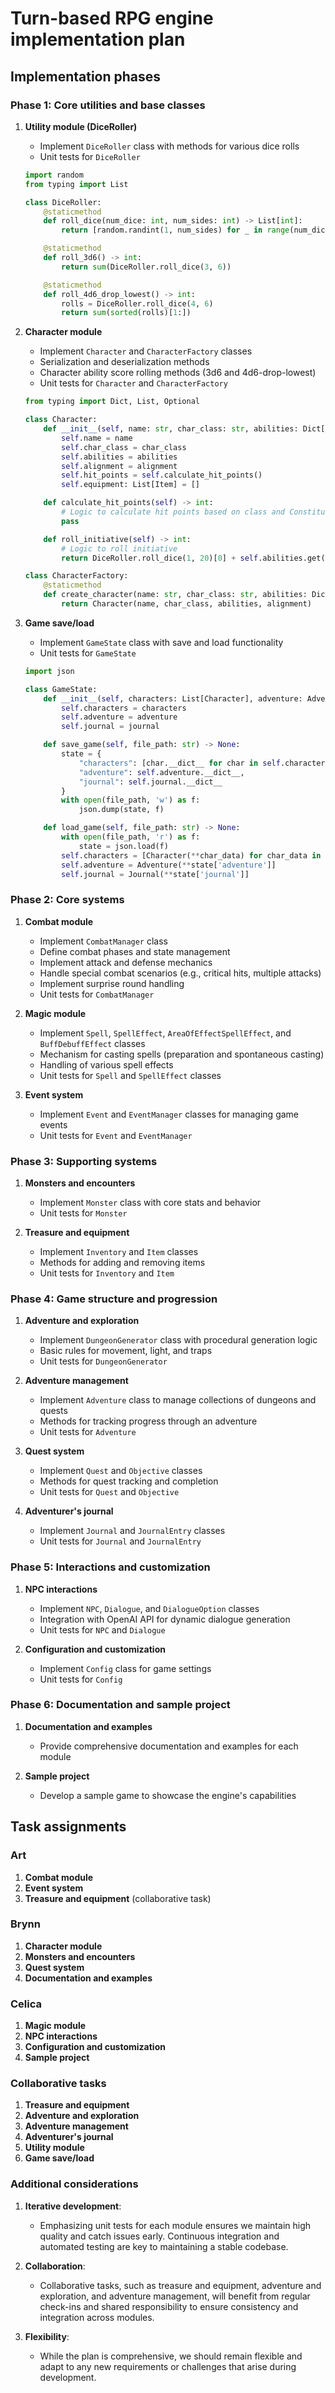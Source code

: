 # Turn-based RPG engine implementation plan

## Implementation phases

### Phase 1: Core utilities and base classes

1. **Utility module (DiceRoller)**

   - Implement `DiceRoller` class with methods for various dice rolls
   - Unit tests for `DiceRoller`

   ```python
   import random
   from typing import List

   class DiceRoller:
       @staticmethod
       def roll_dice(num_dice: int, num_sides: int) -> List[int]:
           return [random.randint(1, num_sides) for _ in range(num_dice)]

       @staticmethod
       def roll_3d6() -> int:
           return sum(DiceRoller.roll_dice(3, 6))

       @staticmethod
       def roll_4d6_drop_lowest() -> int:
           rolls = DiceRoller.roll_dice(4, 6)
           return sum(sorted(rolls)[1:])
   ```

2. **Character module**

   - Implement `Character` and `CharacterFactory` classes
   - Serialization and deserialization methods
   - Character ability score rolling methods (3d6 and 4d6-drop-lowest)
   - Unit tests for `Character` and `CharacterFactory`

   ```python
   from typing import Dict, List, Optional

   class Character:
       def __init__(self, name: str, char_class: str, abilities: Dict[str, int], alignment: str) -> None:
           self.name = name
           self.char_class = char_class
           self.abilities = abilities
           self.alignment = alignment
           self.hit_points = self.calculate_hit_points()
           self.equipment: List[Item] = []

       def calculate_hit_points(self) -> int:
           # Logic to calculate hit points based on class and Constitution
           pass

       def roll_initiative(self) -> int:
           # Logic to roll initiative
           return DiceRoller.roll_dice(1, 20)[0] + self.abilities.get('Dexterity', 0)

   class CharacterFactory:
       @staticmethod
       def create_character(name: str, char_class: str, abilities: Dict[str, int], alignment: str) -> Character:
           return Character(name, char_class, abilities, alignment)
   ```

3. **Game save/load**

   - Implement `GameState` class with save and load functionality
   - Unit tests for `GameState`

   ```python
   import json

   class GameState:
       def __init__(self, characters: List[Character], adventure: Adventure, journal: Journal) -> None:
           self.characters = characters
           self.adventure = adventure
           self.journal = journal

       def save_game(self, file_path: str) -> None:
           state = {
               "characters": [char.__dict__ for char in self.characters],
               "adventure": self.adventure.__dict__,
               "journal": self.journal.__dict__
           }
           with open(file_path, 'w') as f:
               json.dump(state, f)

       def load_game(self, file_path: str) -> None:
           with open(file_path, 'r') as f:
               state = json.load(f)
           self.characters = [Character(**char_data) for char_data in state['characters']]
           self.adventure = Adventure(**state['adventure']]
           self.journal = Journal(**state['journal']]
   ```

### Phase 2: Core systems

1. **Combat module**

   - Implement `CombatManager` class
   - Define combat phases and state management
   - Implement attack and defense mechanics
   - Handle special combat scenarios (e.g., critical hits, multiple attacks)
   - Implement surprise round handling
   - Unit tests for `CombatManager`

2. **Magic module**

   - Implement `Spell`, `SpellEffect`, `AreaOfEffectSpellEffect`, and `BuffDebuffEffect` classes
   - Mechanism for casting spells (preparation and spontaneous casting)
   - Handling of various spell effects
   - Unit tests for `Spell` and `SpellEffect` classes

3. **Event system**

   - Implement `Event` and `EventManager` classes for managing game events
   - Unit tests for `Event` and `EventManager`

### Phase 3: Supporting systems

1. **Monsters and encounters**

   - Implement `Monster` class with core stats and behavior
   - Unit tests for `Monster`

2. **Treasure and equipment**

   - Implement `Inventory` and `Item` classes
   - Methods for adding and removing items
   - Unit tests for `Inventory` and `Item`

### Phase 4: Game structure and progression

1. **Adventure and exploration**

   - Implement `DungeonGenerator` class with procedural generation logic
   - Basic rules for movement, light, and traps
   - Unit tests for `DungeonGenerator`

2. **Adventure management**

   - Implement `Adventure` class to manage collections of dungeons and quests
   - Methods for tracking progress through an adventure
   - Unit tests for `Adventure`

3. **Quest system**

   - Implement `Quest` and `Objective` classes
   - Methods for quest tracking and completion
   - Unit tests for `Quest` and `Objective`

4. **Adventurer's journal**

   - Implement `Journal` and `JournalEntry` classes
   - Unit tests for `Journal` and `JournalEntry`

### Phase 5: Interactions and customization

1. **NPC interactions**

   - Implement `NPC`, `Dialogue`, and `DialogueOption` classes
   - Integration with OpenAI API for dynamic dialogue generation
   - Unit tests for `NPC` and `Dialogue`

2. **Configuration and customization**

   - Implement `Config` class for game settings
   - Unit tests for `Config`

### Phase 6: Documentation and sample project

1. **Documentation and examples**

   - Provide comprehensive documentation and examples for each module

2. **Sample project**

   - Develop a sample game to showcase the engine's capabilities

## Task assignments

### Art

1. **Combat module**
2. **Event system**
3. **Treasure and equipment** (collaborative task)

### Brynn

1. **Character module**
2. **Monsters and encounters**
3. **Quest system**
4. **Documentation and examples**

### Celica

1. **Magic module**
2. **NPC interactions**
3. **Configuration and customization**
4. **Sample project**

### Collaborative tasks

1. **Treasure and equipment**
2. **Adventure and exploration**
3. **Adventure management**
4. **Adventurer's journal**
5. **Utility module**
6. **Game save/load**

### Additional considerations

1. **Iterative development**:

   - Emphasizing unit tests for each module ensures we maintain high quality and catch issues early. Continuous integration and automated testing are key to maintaining a stable codebase.

2. **Collaboration**:

   - Collaborative tasks, such as treasure and equipment, adventure and exploration, and adventure management, will benefit from regular check-ins and shared responsibility to ensure consistency and integration across modules.

3. **Flexibility**:

   - While the plan is comprehensive, we should remain flexible and adapt to any new requirements or challenges that arise during development.
